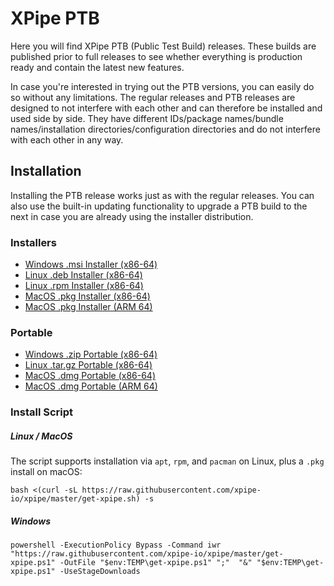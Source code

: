 # XPipe PTB

Here you will find XPipe PTB (Public Test Build) releases. These builds are published prior to full releases to see whether everything is production ready and contain the latest new features.

In case you're interested in trying out the PTB versions, you can easily do so without any limitations.
The regular releases and PTB releases are designed to not interfere with each other and can therefore be installed and used side by side.
They have different IDs/package names/bundle names/installation directories/configuration directories and do not interfere with each other in any way.

## Installation

Installing the PTB release works just as with the regular releases. You can also use the built-in updating functionality to upgrade a PTB build to the next in case you are already using the installer distribution.

### Installers

- [Windows .msi Installer (x86-64)](https://github.com/xpipe-io/xpipe-ptb/releases/latest/download/xpipe-installer-windows-x86_64.msi)
- [Linux .deb Installer (x86-64)](https://github.com/xpipe-io/xpipe-ptb/releases/latest/download/xpipe-installer-linux-x86_64.deb)
- [Linux .rpm Installer (x86-64)](https://github.com/xpipe-io/xpipe-ptb/releases/latest/download/xpipe-installer-linux-x86_64.rpm)
- [MacOS .pkg Installer (x86-64)](https://github.com/xpipe-io/xpipe-ptb/releases/latest/download/xpipe-installer-macos-x86_64.pkg)
- [MacOS .pkg Installer (ARM 64)](https://github.com/xpipe-io/xpipe-ptb/releases/latest/download/xpipe-installer-macos-arm64.pkg)

### Portable

- [Windows .zip Portable (x86-64)](https://github.com/xpipe-io/xpipe-ptb/releases/latest/download/xpipe-portable-windows-x86_64.zip)
- [Linux .tar.gz Portable (x86-64)](https://github.com/xpipe-io/xpipe-ptb/releases/latest/download/xpipe-portable-linux-x86_64.tar.gz)
- [MacOS .dmg Portable (x86-64)](https://github.com/xpipe-io/xpipe-ptb/releases/latest/download/xpipe-portable-macos-x86_64.dmg)
- [MacOS .dmg Portable (ARM 64)](https://github.com/xpipe-io/xpipe-ptb/releases/latest/download/xpipe-portable-macos-arm64.dmg)

### Install Script

#####  Linux / MacOS

The script supports installation via `apt`, `rpm`, and `pacman` on Linux, plus a `.pkg` install on macOS:

```
bash <(curl -sL https://raw.githubusercontent.com/xpipe-io/xpipe/master/get-xpipe.sh) -s
```

##### Windows

```
powershell -ExecutionPolicy Bypass -Command iwr "https://raw.githubusercontent.com/xpipe-io/xpipe/master/get-xpipe.ps1" -OutFile "$env:TEMP\get-xpipe.ps1" ";"  "&" "$env:TEMP\get-xpipe.ps1" -UseStageDownloads
```
